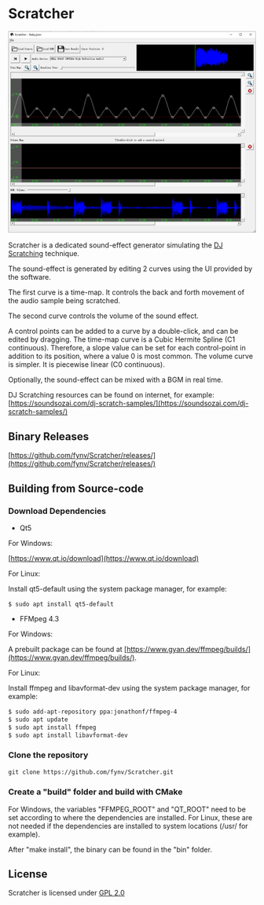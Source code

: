 # Scratcher

<img src="doc/UI.png">

Scratcher is a dedicated sound-effect generator simulating the [DJ Scratching](https://en.wikipedia.org/wiki/Scratching) technique.

The sound-effect is generated by editing 2 curves using the UI provided by the software.

The first curve is a time-map. It controls the back and forth movement of the audio sample being scratched. 

The second curve controls the volume of the sound effect.

A control points can be added to a curve by a double-click, and can be edited by dragging. The time-map curve is a Cubic Hermite Spline (C1 continuous). Therefore, a slope value can be set for each control-point in addition to its position, where a value 0 is most common. The volume curve is simpler. It is piecewise linear (C0 continuous).

Optionally, the sound-effect can be mixed with a BGM in real time.

DJ Scratching resources can be found on internet, for example:
[https://soundsozai.com/dj-scratch-samples/](https://soundsozai.com/dj-scratch-samples/)


## Binary Releases

[https://github.com/fynv/Scratcher/releases/](https://github.com/fynv/Scratcher/releases/)

## Building from Source-code

### Download Dependencies

* Qt5

For Windows:

[https://www.qt.io/download](https://www.qt.io/download)

For Linux:

Install qt5-default using the system package manager, for example:

```
$ sudo apt install qt5-default
```

* FFMpeg 4.3

For Windows:

A prebuilt package can be found at [https://www.gyan.dev/ffmpeg/builds/](https://www.gyan.dev/ffmpeg/builds/).

For Linux:

Install ffmpeg and libavformat-dev using the system package manager, for example:
```
$ sudo add-apt-repository ppa:jonathonf/ffmpeg-4
$ sudo apt update
$ sudo apt install ffmpeg
$ sudo apt install libavformat-dev
```

### Clone the repository
```
git clone https://github.com/fynv/Scratcher.git
```

### Create a "build" folder and build with CMake

For Windows, the variables "FFMPEG_ROOT" and "QT_ROOT" need to be set according to where the dependencies are installed. For Linux, these are not needed if the dependencies are installed to system locations (/usr/ for example).

After "make install", the binary can be found in the "bin" folder.

## License

Scratcher is licensed under [GPL 2.0](https://github.com/fynv/Scratcher/blob/master/LICENSE)
